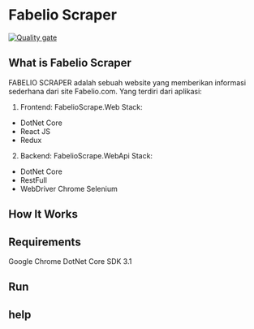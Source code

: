 # Fabelio Scraper

[![Quality gate](https://sonarcloud.io/api/project_badges/quality_gate?project=sjafru_fabelio-scrape)](https://sonarcloud.io/dashboard?id=sjafru_fabelio-scrape)

## What is Fabelio Scraper

FABELIO SCRAPER adalah sebuah website yang memberikan informasi sederhana dari site Fabelio.com.
Yang terdiri dari aplikasi:

1. Frontend: FabelioScrape.Web
Stack: 
- DotNet Core 
- React JS
- Redux

2. Backend: FabelioScrape.WebApi
Stack: 
- DotNet Core 
- RestFull
- WebDriver Chrome Selenium

## How It Works



## Requirements

Google Chrome
DotNet Core SDK 3.1

## Run

## help
